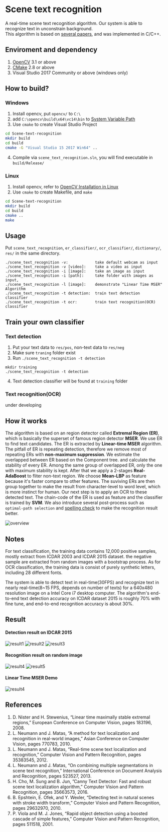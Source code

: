 Scene text recognition
========
A real-time scene text recognition algorithm. Our system is able to recognize text in unconstrain background.  
This algorithm is based on [several papers](#references), and was implemented in C/C++.


Enviroment and dependency
-------- 
1. [OpenCV](http://opencv.org/) 3.1 or above
2. [CMake](https://cmake.org/) 2.8 or above
3. Visual Studio 2017 Community or above (windows only)


How to build?
--------
### Windows
1. Install opencv, put `opencv/` to `C:\`
2. add `C:\opencv\build\x64\vc14\bin` to [System Variable Path](https://www.computerhope.com/issues/ch000549.htm)
3. Use `cmake` to create Visual Studio Project
```sh
cd Scene-text-recognition
mkdir build
cd build
cmake -G "Visual Studio 15 2017 Win64" ..
```
4. Compile via `scene_text_recognition.sln`, you will find executable in `build/Release/`


### Linux 
1. Install opencv, refer to [OpenCV Installation in Linux](https://docs.opencv.org/2.4/doc/tutorials/introduction/linux_install/linux_install.html)
2. Use `cmake` to create Makefile, and `make`
```sh
cd Scene-text-recognition
mkdir build
cd build
cmake ..
make
```


Usage
---------
Put `scene_text_recognition`, `er_classifier/`, `ocr_classifier/`, `dictionary/`, `res/` in the same directory.
```
./scene_text_recognition -v:            take default webcam as input  
./scene_text_recognition -v [video]:    take a video as input  
./scene_text_recognition -i [image]:    take an image as input  
./scene_text_recognition -i [path]:     take folder with images as input,  
./scene_text_recognition -l [image]:    demonstrate "Linear Time MSER" Algorithm  
./scene_text_recognition -t detection:  train text detection classifier  
./scene_text_recognition -t ocr:        train text recognition(OCR) classifier 
```

Train your own classifier
---------
### Text detection
1. Put your text data to `res/pos`, non-text data to `res/neg`
2. Make sure `traning` folder exist
3. Run `./scene_text_recognition -t detection`
```
mkdir training
./scene_text_recognition -t detection
```
4. Text detection classifier will be found at `training` folder

### Text recognition(OCR)
under developing


How it works
---------
The algorithm is based on an region detector called **Extremal Region (ER)**, which is basically the superset of famous region detector **MSER**. We use ER to find text candidates. The ER is extracted by **Linear-time MSER** algorithm. The pitfall of ER is repeating detection, therefore we remove most of repeating ERs with **non-maximum suppression**. We estimate the overlapped between ER based on the Component tree. and calculate the stability of every ER. Among the same group of overlapped ER, only the one with maximum stability is kept. After that we apply a 2-stages **Real-AdaBoost** to fliter non-text region. We choose **Mean-LBP** as feature because it's faster compare to other features. The suviving ERs are then group together to make the result from character-level to word level, which is more instinct for human. Our next step is to apply an OCR to these detected text. The chain-code of the ER is used as feature and the classifier is trained by **SVM**. We also introduce several post-process such as `optimal-path selection` and [spelling check](http://norvig.com/spell-correct.html) to make the recognition result better.  

![overview](https://github.com/HsiehYiChia/canny_text/blob/master/res/overview.jpg)


Notes
---------
For text classification, the training data contains 12,000 positive samples, mostly extract from ICDAR 2003 and ICDAR 2015 dataset. the negative sample are extracted from random images with a bootstrap process. As for OCR classification, the training data is consist of purely synthetic letters, including 28 different fonts.  

The system is able to detect text in real-time(30FPS) and recognize text in nearly real-time(8~15 FPS, depends on number of texts) for a 640x480 resolution image on a Intel Core i7 desktop computer. The algorithm's end-to-end text detection accuracy on ICDAR dataset 2015 is roughly 70% with fine tune, and end-to-end recognition accuracy is about 30%.


Result
----------
#### Detection result on IDCAR 2015  
![result1](https://github.com/HsiehYiChia/canny_text/blob/master/res/reuslt1.jpg)
![result2](https://github.com/HsiehYiChia/canny_text/blob/master/res/reuslt2.jpg)
![result3](https://github.com/HsiehYiChia/canny_text/blob/master/res/reuslt3.jpg)

#### Recognition result on random image 
![result4](https://github.com/HsiehYiChia/canny_text/blob/master/res/reuslt4.jpg)
![result5](https://github.com/HsiehYiChia/canny_text/blob/master/res/reuslt5.jpg)

#### Linear Time MSER Demo
![result4](https://github.com/HsiehYiChia/canny_text/blob/master/res/demo_linear_time_MSER.gif)

References
----------
1. D. Nister and H. Stewenius, “Linear time maximally stable extremal regions,” European Conference on Computer Vision, pages 183196, 2008.
2. L. Neumann and J. Matas, “A method for text localization and recognition in real-world images,” Asian Conference on Computer Vision, pages 770783, 2010.
3. L. Neumann and J. Matas, “Real-time scene text localization and recognition,” Computer Vision and Pattern Recognition, pages 35383545, 2012.
4. L. Neumann and J. Matas, “On combining multiple segmentations in scene text recognition,” International Conference on Document Analysis and Recognition, pages 523527, 2013.
5. H. Cho, M. Sung and B. Jun, ”Canny Text Detector: Fast and robust scene text localization algorithm,” Computer Vision and Pattern Recognition, pages 35663573, 2016.
6. B. Epshtein, E. Ofek, and Y. Wexler, “Detecting text in natural scenes with stroke width transform,” Computer Vision and Pattern Recognition, pages 29632970, 2010.
7. P. Viola and M. J. Jones, “Rapid object detection using a boosted cascade of simple features,” Computer Vision and Pattern Recognition, pages 511518, 2001.
